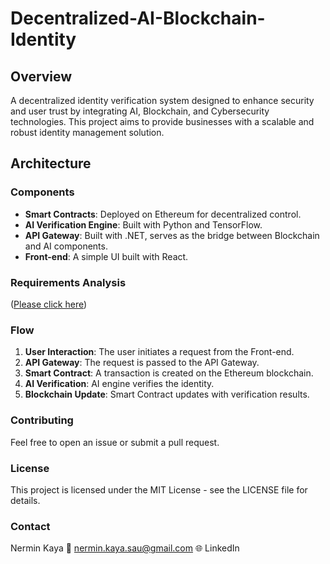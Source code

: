 # Decentralized-AI-Blockchain-Identity

## Overview
A decentralized identity verification system designed to enhance security and user trust by integrating AI, Blockchain, and Cybersecurity technologies. This project aims to provide businesses with a scalable and robust identity management solution.


## Architecture

### Components
- **Smart Contracts**: Deployed on Ethereum for decentralized control.
- **AI Verification Engine**: Built with Python and TensorFlow.
- **API Gateway**: Built with .NET, serves as the bridge between Blockchain and AI components.
- **Front-end**: A simple UI built with React.

### Requirements Analysis 
([Please click here](https://github.com/nermiin/Decentralized-AI-Blockchain-Identity/blob/main/Requirements%20Analysis.md))

### Flow
1. **User Interaction**: The user initiates a request from the Front-end.
2. **API Gateway**: The request is passed to the API Gateway.
3. **Smart Contract**: A transaction is created on the Ethereum blockchain.
4. **AI Verification**: AI engine verifies the identity.
5. **Blockchain Update**: Smart Contract updates with verification results.

### Contributing
Feel free to open an issue or submit a pull request.

### License
This project is licensed under the MIT License - see the LICENSE file for details.

### Contact
Nermin Kaya
📧 nermin.kaya.sau@gmail.com
🌐 LinkedIn

